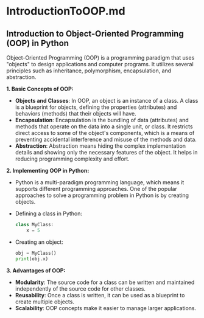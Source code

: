 # IntroductionToOOP.md

## Introduction to Object-Oriented Programming (OOP) in Python

Object-Oriented Programming (OOP) is a programming paradigm that uses "objects" to design applications and computer programs. It utilizes several principles such as inheritance, polymorphism, encapsulation, and abstraction.

**1. Basic Concepts of OOP:**

- **Objects and Classes**: In OOP, an object is an instance of a class. A class is a blueprint for objects, defining the properties (attributes) and behaviors (methods) that their objects will have.
- **Encapsulation**: Encapsulation is the bundling of data (attributes) and methods that operate on the data into a single unit, or class. It restricts direct access to some of the object's components, which is a means of preventing accidental interference and misuse of the methods and data.
- **Abstraction**: Abstraction means hiding the complex implementation details and showing only the necessary features of the object. It helps in reducing programming complexity and effort.

**2. Implementing OOP in Python:**

- Python is a multi-paradigm programming language, which means it supports different programming approaches. One of the popular approaches to solve a programming problem in Python is by creating objects.
- Defining a class in Python:

     ```python
     class MyClass:
         x = 5
     ```

- Creating an object:

     ```python
     obj = MyClass()
     print(obj.x)
     ```

**3. Advantages of OOP:**

- **Modularity**: The source code for a class can be written and maintained independently of the source code for other classes.
- **Reusability**: Once a class is written, it can be used as a blueprint to create multiple objects.
- **Scalability**: OOP concepts make it easier to manage larger applications.
